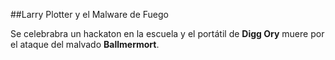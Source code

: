 ##Larry Plotter y el Malware de Fuego

Se celebrabra un hackaton en la escuela y el portátil de **Digg Ory** muere por el ataque del malvado **Ballmermort**.
